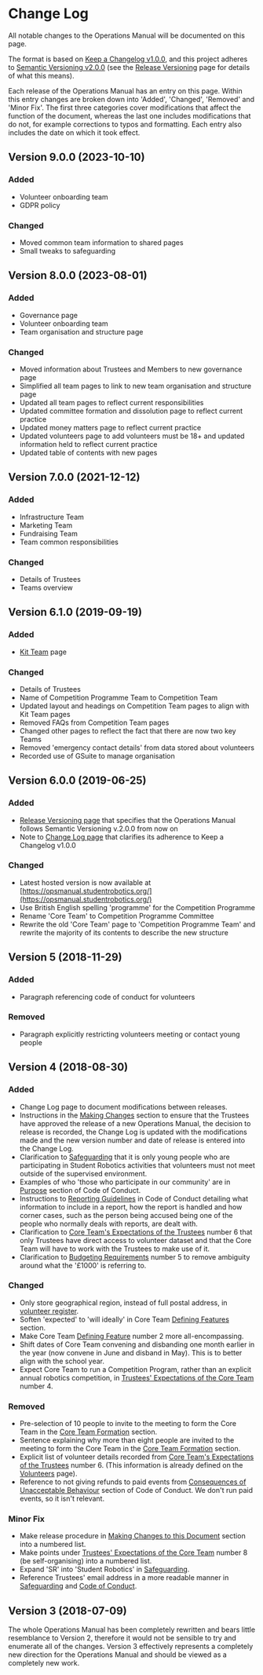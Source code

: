 # Change Log

All notable changes to the Operations Manual will be documented on this page.

The format is based on [Keep a Changelog v1.0.0](https://keepachangelog.com/en/1.0.0/), and this project adheres to [Semantic Versioning v2.0.0](https://semver.org/spec/v2.0.0.html) \(see the [Release Versioning](release-versioning.md) page for details of what this means\).

Each release of the Operations Manual has an entry on this page. Within this entry changes are broken down into 'Added', 'Changed', 'Removed' and 'Minor Fix'. The first three categories cover modifications that affect the function of the document, whereas the last one includes modifications that do not, for example corrections to typos and formatting. Each entry also includes the date on which it took effect.

## Version 9.0.0 \(2023-10-10\)

### Added

* Volunteer onboarding team
* GDPR policy

### Changed

* Moved common team information to shared pages
* Small tweaks to safeguarding 

## Version 8.0.0 \(2023-08-01\)

### Added

* Governance page
* Volunteer onboarding team
* Team organisation and structure page

### Changed

* Moved information about Trustees and Members to new governance page
* Simplified all team pages to link to new team organisation and structure page
* Updated all team pages to reflect current responsibilities
* Updated committee formation and dissolution page to reflect current practice
* Updated money matters page to reflect current practice
* Updated volunteers page to add volunteers must be 18+ and updated information held to reflect current practice
* Updated table of contents with new pages


## Version 7.0.0 \(2021-12-12\)

### Added

* Infrastructure Team
* Marketing Team
* Fundraising Team
* Team common responsibilities

### Changed

* Details of Trustees
* Teams overview


## Version 6.1.0 \(2019-09-19\)

### Added

* [Kit Team](../annual-robotics-competition/kit-team.md) page

### Changed

* Details of Trustees
* Name of Competition Programme Team to Competition Team
* Updated layout and headings on Competition Team pages to align with Kit Team pages
* Removed FAQs from Competition Team pages
* Changed other pages to reflect the fact that there are now two key Teams
* Removed 'emergency contact details' from data stored about volunteers
* Recorded use of GSuite to manage organisation

## Version 6.0.0 \(2019-06-25\)

### Added

* [Release Versioning page](release-versioning.md) that specifies that the Operations Manual follows Semantic Versioning v.2.0.0 from now on
* Note to [Change Log page](change-log.md) that clarifies its adherence to Keep a Changelog v1.0.0

### Changed

* Latest hosted version is now available at [https://opsmanual.studentrobotics.org/](https://opsmanual.studentrobotics.org/)
* Use British English spelling 'programme' for the Competition Programme
* Rename 'Core Team' to Competition Programme Committee
* Rewrite the old 'Core Team' page to 'Competition Programme Team' and rewrite the majority of its contents to describe the new structure

## Version 5 \(2018-11-29\)

### **Added**

* Paragraph referencing code of conduct for volunteers

### **Removed**

* Paragraph explicitly restricting volunteers meeting or contact young people 

## Version 4 \(2018-08-30\)

### Added

* Change Log page to document modifications between releases.
* Instructions in the [Making Changes](./#making-changes-to-this-document) section to ensure that the Trustees have approved the release of a new Operations Manual, the decision to release is recorded, the Change Log is updated with the modifications made and the new version number and date of release is entered into the Change Log.
* Clarification to [Safeguarding](../about-the-charity/safeguarding.md) that it is only young people who are participating in Student Robotics activities that volunteers must not meet outside of the supervised environment.
* Examples of who 'those who participate in our community' are in [Purpose](../about-the-charity/code-of-conduct.md#1-purpose) section of Code of Conduct.
* Instructions to [Reporting Guidelines](../about-the-charity/code-of-conduct.md#6-reporting-guidelines) in Code of Conduct detailing what information to include in a report, how the report is handled and how corner cases, such as the person being accused being one of the people who normally deals with reports, are dealt with.
* Clarification to [Core Team's Expectations of the Trustees](https://github.com/srobo/ops-manual/tree/d9e76a35317e628b18897f068a9332d47488e80d/annual-robotics-competition/core-team.md#core-teams-expectations-of-the-trustees) number 6 that only Trustees have direct access to volunteer dataset and that the Core Team will have to work with the Trustees to make use of it.
* Clarification to [Budgeting Requirements](../annual-robotics-competition/money-matters.md#budgeting-requirements) number 5 to remove ambiguity around what the '£1000' is referring to.

### Changed

* Only store geographical region, instead of full postal address, in [volunteer register](../annual-robotics-competition/volunteers.md).
* Soften 'expected' to 'will ideally' in Core Team [Defining Features](https://github.com/srobo/ops-manual/tree/d9e76a35317e628b18897f068a9332d47488e80d/annual-robotics-competition/core-team.md#defining-features) section.
* Make Core Team [Defining Feature](https://github.com/srobo/ops-manual/tree/d9e76a35317e628b18897f068a9332d47488e80d/annual-robotics-competition/core-team.md#defining-features) number 2 more all-encompassing.
* Shift dates of Core Team convening and disbanding one month earlier in the year \(now convene in June and disband in May\). This is to better align with the school year.
* Expect Core Team to run a Competition Program, rather than an explicit annual robotics competition, in [Trustees' Expectations of the Core Team](https://github.com/srobo/ops-manual/tree/d9e76a35317e628b18897f068a9332d47488e80d/annual-robotics-competition/core-team.md#trustees-expectations-of-the-core-team) number 4.

### Removed

* Pre-selection of 10 people to invite to the meeting to form the Core Team in the [Core Team Formation](https://github.com/srobo/ops-manual/tree/d9e76a35317e628b18897f068a9332d47488e80d/annual-robotics-competition/core-team.md#formation) section.
* Sentence explaining why more than eight people are invited to the meeting to form the Core Team in the [Core Team Formation](https://github.com/srobo/ops-manual/tree/d9e76a35317e628b18897f068a9332d47488e80d/annual-robotics-competition/core-team.md#formation) section.
* Explicit list of volunteer details recorded from [Core Team's Expectations of the Trustees](https://github.com/srobo/ops-manual/tree/d9e76a35317e628b18897f068a9332d47488e80d/annual-robotics-competition/core-team.md#core-teams-expectations-of-the-trustees) number 6. \(This information is already defined on the [Volunteers](../annual-robotics-competition/volunteers.md) page\).
* Reference to not giving refunds to paid events from [Consequences of Unacceptable Behaviour](../about-the-charity/code-of-conduct.md#5-consequences-of-unacceptable-behaviour) section of Code of Conduct. We don't run paid events, so it isn't relevant.

### Minor Fix

* Make release procedure in [Making Changes to this Document](./#making-changes-to-this-document) section into a numbered list.
* Make points under [Trustees' Expectations of the Core Team](https://github.com/srobo/ops-manual/tree/d9e76a35317e628b18897f068a9332d47488e80d/annual-robotics-competition/core-team.md#trustees-expectations-of-the-core-team) number 8 \(be self-organising\) into a numbered list.
* Expand 'SR' into 'Student Robotics' in [Safeguarding](../about-the-charity/safeguarding.md).
* Reference Trustees' email address in a more readable manner in [Safeguarding](../about-the-charity/safeguarding.md) and [Code of Conduct](../about-the-charity/code-of-conduct.md).

## Version 3 \(2018-07-09\)

The whole Operations Manual has been completely rewritten and bears little resemblance to Version 2, therefore it would not be sensible to try and enumerate all of the changes. Version 3 effectively represents a completely new direction for the Operations Manual and should be viewed as a completely new work.

